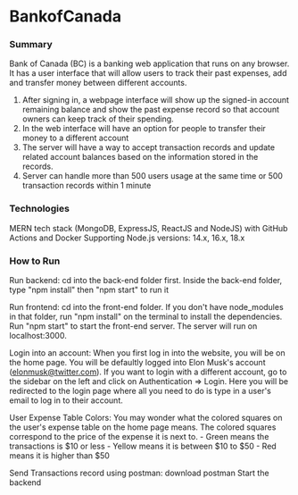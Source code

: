 # BankofCanada

### Summary

Bank of Canada (BC) is a banking web application that runs on any browser. It has a user interface that will allow users to track their past expenses, add and transfer money between different accounts.

1. After signing in, a webpage interface will show up the signed-in account remaining balance and show the past expense record so that account owners can keep track of their spending.
2. In the web interface will have an option for people to transfer their money to a different account
3. The server will have a way to accept transaction records and update related account balances based on the information stored in the records.
4. Server can handle more than 500 users usage at the same time or 500 transaction records within 1 minute

### Technologies

MERN tech stack (MongoDB, ExpressJS, ReactJS and NodeJS) with GitHub Actions and Docker
Supporting Node.js versions: 14.x, 16.x, 18.x


###  How to Run
Run backend:
cd into the back-end folder first. Inside the back-end folder, type "npm install" then "npm start" to run it

Run frontend:
cd into the front-end folder. If you don't have node_modules in that folder, run "npm install" on the terminal to install the dependencies. Run "npm start" to start the front-end server. The server will run on localhost:3000. 

Login into an account:
When you first log in into the website, you will be on the home page. You will be defaultly logged into Elon Musk's account (elonmusk@twitter.com). If you want to login with a different account, go to the sidebar on the left and click on Authentication => Login. Here you will be redirected to the login page where all you need to do is type in a user's email to log in to their account.

User Expense Table Colors:
You may wonder what the colored squares on the user's expense table on the home page means. The colored squares correspond to the price of the expense it is next to. 
    - Green means the transactions is $10 or less
    - Yellow means it is between $10 to $50
    - Red means it is higher than $50

Send Transactions record using postman:
download postman
Start the backend


